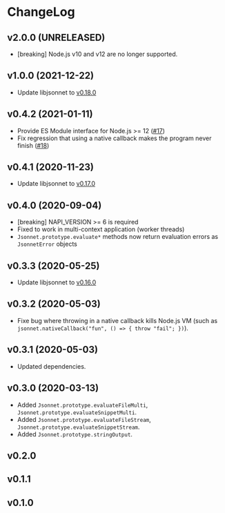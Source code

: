 # ChangeLog

## v2.0.0 (UNRELEASED)

- [breaking] Node.js v10 and v12 are no longer supported.

## v1.0.0 (2021-12-22)
- Update libjsonnet to [v0.18.0](https://github.com/google/jsonnet/releases/tag/v0.18.0)

## v0.4.2 (2021-01-11)
- Provide ES Module interface for Node.js >= 12 ([#17](https://github.com/hanazuki/node-jsonnet/issues/17))
- Fix regression that using a native callback makes the program never finish ([#18](https://github.com/hanazuki/node-jsonnet/issues/18))

## v0.4.1 (2020-11-23)
- Update libjsonnet to [v0.17.0](https://github.com/google/jsonnet/releases/tag/v0.17.0)

## v0.4.0 (2020-09-04)
- [breaking] NAPI_VERSION >= 6 is required
- Fixed to work in multi-context application (worker threads)
- `Jsonnet.prototype.evaluate*` methods now return evaluation errors as `JsonnetError` objects

## v0.3.3 (2020-05-25)
- Update libjsonnet to [v0.16.0](https://github.com/google/jsonnet/releases/tag/v0.16.0)

## v0.3.2 (2020-05-03)
- Fixe bug where throwing in a native callback kills Node.js VM (such as `jsonnet.nativeCallback("fun", () => { throw "fail"; })`).

## v0.3.1 (2020-05-03)
- Updated dependencies.

## v0.3.0 (2020-03-13)
- Added `Jsonnet.prototype.evaluateFileMulti`, `Jsonnet.prototype.evaluateSnippetMulti`.
- Added `Jsonnet.prototype.evaluateFileStream`, `Jsonnet.prototype.evaluateSnippetStream`.
- Added `Jsonnet.prototype.stringOutput`.

## v0.2.0

## v0.1.1

## v0.1.0
